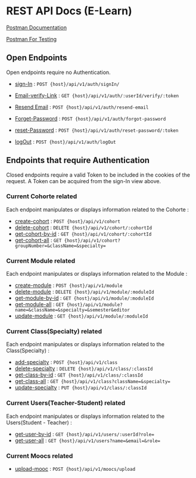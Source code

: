 # REST API Docs (E-Learn)

[Postman Documentation](https://documenter.getpostman.com/view/25071654/2sA2xpS8w2#8b35954a-2fea-4f25-9b31-df8aeb4b53e0)

[Postman For Testing](https://www.postman.com/blue-satellite-18642/workspace/e-learn/collection/25071654-36ebbb4e-b159-4b0b-8a0b-fb8431be2b98?action=share&creator=25071654)

## Open Endpoints

Open endpoints require no Authentication.

- [sign-In](./authentification/signIn.md) : `POST {host}/api/v1/auth/signIn/`

- [Email-verify-Link](./authentification/verify.md) : `GET {host}/api/v1/auth/:userId/verify/:token`
- [Resend Email](./authentification/resend.md) : `POST {host}/api/v1/auth/resend-email`
- [Forget-Password](./authentification/forget-password.md) : `POST {host}/api/v1/auth/forgot-password`
- [reset-Password](./authentification/reset-password.md) : `POST {host}/api/v1/auth/reset-password/:token`
- [logOut](./authentification/logOut.md) : `POST {host}/api/v1/auth/logOut`
 

## Endpoints that require Authentication

Closed endpoints require a valid Token to be included in the cookies of the
request. A Token can be acquired from the sign-In view above.

### Current Cohorte related

Each endpoint manipulates or displays information related to the Cohorte :
* [create-cohort](./cohort/create-cohort.md) : `POST {host}/api/v1/cohort`
* [delete-cohort](./cohort/delete-cohort.md) : `DELETE {host}/api/v1/cohort/:cohortId`
* [get-cohort-by-id](./cohort/get-cohort-by-id.md) : `GET {host}/api/v1/cohort/:cohortId`
* [get-cohort-all](./cohort/get-cohort-all.md) : `GET {host}/api/v1/cohort?groupNumber=&className=&specialty=`


### Current Module related

Each endpoint manipulates or displays information related to the Module :
* [create-module](./module/create-module.md) : `POST {host}/api/v1/module`
* [delete-module](./module/delete-module.md) : `DELETE {host}/api/v1/module/:moduleId`
* [get-module-by-id](./module/get-module-by-id.md) : `GET {host}/api/v1/module/:moduleId`
* [get-module-all](./module/get-module-all.md) : `GET {host}/api/v1/module?name=&className=&specialty=&semester&editor`
* [update-module](./module/update-module.md) : `GET {host}/api/v1/module/:moduleId`


### Current Class(Specialty) related

Each endpoint manipulates or displays information related to the Class(Specialty) :


* [add-specialty](./class/add-specialty.md) : `POST {host}/api/v1/class`
* [delete-specialty](./class/delete-specialty.md) : `DELETE {host}/api/v1/class/:classId`
* [get-class-by-id](./class/get-class-by-id.md) : `GET {host}/api/v1/class/:classId`
* [get-class-all](./class/get-class-all.md) : `GET {host}/api/v1/class?className=&specialty=`
* [update-specialty](./class/update-specialty.md) : `PUT {host}/api/v1/class/:classId`

### Current Users(Teacher-Student) related

Each endpoint manipulates or displays information related to the Users(Student - Teacher) :


* [get-user-by-id](./users/get-user-by-id.md) : `GET {host}/api/v1/users/:userId?role=`
* [get-user-all](./users/get-user-all.md) : `GET {host}/api/v1/users?name=&email=&role=`


### Current Moocs related

* [upload-mooc](./moocs/upload-mooc.md) : `POST {host}/api/v1/moocs/upload`
